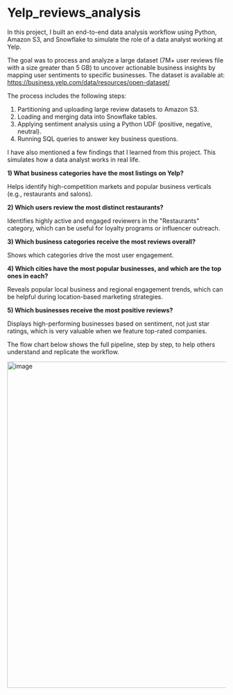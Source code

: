 # Yelp_reviews_analysis
In this project, I built an end-to-end data analysis workflow using Python, Amazon S3, and Snowflake to simulate the role of a data analyst working at Yelp.

The goal was to process and analyze a large dataset (7M+ user reviews file with a size greater than 5 GB) to uncover actionable business insights by mapping user sentiments to specific businesses. The dataset is available at: https://business.yelp.com/data/resources/open-dataset/

The process includes the following steps:

1) Partitioning and uploading large review datasets to Amazon S3.
2) Loading and merging data into Snowflake tables.
3) Applying sentiment analysis using a Python UDF (positive, negative, neutral).
4) Running SQL queries to answer key business questions.

I have also mentioned a few findings that I learned from this project. This simulates how a data analyst works in real life.

**1) What business categories have the most listings on Yelp?**

Helps identify high-competition markets and popular business verticals (e.g., restaurants and salons).

**2) Which users review the most distinct restaurants?**

Identifies highly active and engaged reviewers in the "Restaurants" category, which can be useful for loyalty programs or influencer outreach.

**3) Which business categories receive the most reviews overall?**

Shows which categories drive the most user engagement.

**4) Which cities have the most popular businesses, and which are the top ones in each?**

Reveals popular local business and regional engagement trends, which can be helpful during location-based marketing strategies.

**5) Which businesses receive the most positive reviews?**

Displays high-performing businesses based on sentiment, not just star ratings, which is very valuable when we feature top-rated companies.


The flow chart below shows the full pipeline, step by step, to help others understand and replicate the workflow.

<img width="2158" height="752" alt="image" src="https://github.com/user-attachments/assets/2963fcac-363f-40f8-9834-b5a7d89b54a6" />
